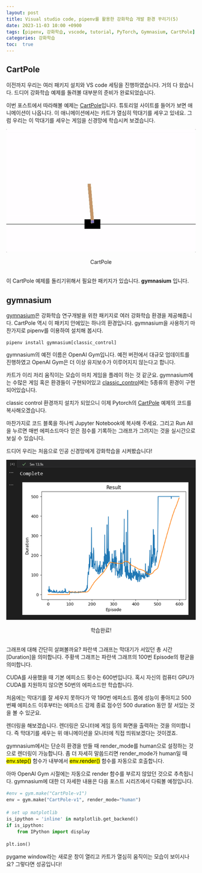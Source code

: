 ```yaml
---
layout: post
title: Visual studio code, pipenv를 활용한 강화학습 개발 환경 꾸리기(5)
date: 2023-11-03 10:00 +0900
tags: [pipenv, 강화학습, vscode, tutorial, PyTorch, Gymnasium, CartPole]
categories: 강화학습
toc:  true
---
```


## CartPole

이전까지 우리는 여러 패키지 설치와 VS code 세팅을 진행하였습니다.
거의 다 왔습니다.
드디어 강화학습 예제를 돌려볼 대부분의 준비가 완료되었습니다.

이번 포스트에서 따라해볼 예제는 [CartPole](https://pytorch.org/tutorials/intermediate/reinforcement_q_learning.html)입니다.
튜토리얼 사이트를 들어가 보면 애니메이션이 나옵니다.
이 애니메이션에서는 카트가 열심히 막대기를 세우고 있네요.
그럼 우리는 이 막대기를 세우는 게임을 신경망에 학습시켜 보겠습니다.

![CartPole](/assets/img/RL_5/cartpole.gif)
<center>CartPole</center>
<br/>

이 CartPole 예제를 돌리기위해서 필요한 패키지가 있습니다.
__gymnasium__ 입니다.

## gymnasium

[gymnasium](https://gymnasium.farama.org/index.html)은 강화학습 연구개발을 위한 패키지로 여러 강화학습 환경을 제공해줍니다.
CartPole 역시 이 패키지 안에있는 하나의 환경입니다.
gymnasium을 사용하기 마찬가지로 pipenv를 이용하여 설치해 봅시다.

```console
pipenv install gymnasium[classic_control]
```
gymnasium의 예전 이름은 OpenAI Gym입니다.
예전 버전에서 대규모 업데이트를 진행하였고 OpenAI Gym은 더 이상 유지보수가 이루어지지 않는다고 합니다.

카트가 이리 저리 움직이는 모습이 마치 게임을 플레이 하는 것 같군요.
gymnasium에는 수많은 게임 혹은 환경들이 구현되어있고 [classic_control](https://gymnasium.farama.org/environments/classic_control/#)에는 5종류의 환경이 구현되어있습니다.

classic control 환경까지 설치가 되었으니 이제 Pytorch의 [CartPole](https://pytorch.org/tutorials/intermediate/reinforcement_q_learning.html) 예제의 코드를 복사해오겠습니다.

마찬가지로 코드 블록을 하나씩 Jupyter Notebook에 복사해 주세요.
그리고 Run All을 누르면 매번 에피소드마다 얻은 점수를 기록하는 그래프가 그려지는 것을 실시간으로 보실 수 있습니다.

드디어 우리는 처음으로 인공 신경망에게 강화학습을 시켜봤습니다!

![RL_result](/assets/img/RL_5/RL_result.PNG)
<center>학습완료!</center>
<br/>

그래프에 대해 간단히 살펴볼까요?
파란색 그래프는 막대기가 서있던 총 시간 \[Duration\]을 의미합니다.
주황색 그래프는 파란색 그래프의 100번 Episode의 평균을 의미합니다.

CUDA를 사용했을 때 기본 에피소드 횟수는 600번입니다.
혹시 자신의 컴퓨터 GPU가 CUDA를 지원하지 않으면 50번의 에피소드만 학습합니다.

처음에는 막대기를 잘 세우지 못하다가 약 190번 에피소드 쯤에 성능이 좋아지고 500번째 에피소드 이후부터는 에피소드 강제 종료 점수인 500 duration 동안 잘 서있는 것을 볼 수 있군요.

렌더링을 해보겠습니다.
렌더링은 모니터에 게임 등의 화면을 출력하는 것을 의미합니다.
즉 막대기를 세우는 위 애니메이션을 모니터에 직접 띄워보겠다는 것이겠죠.

gymnasium에서는 단순히 환경을 만들 때 render_mode를 human으로 설정하는 것으로 렌더링이 가능합니다.
좀 더 자세히 말씀드리면 render_mode가 human일 때 <mark>env.step()</mark> 함수가 내부에서 <mark>env.render()</mark> 함수를 자동으로 호출합니다.

아마 OpenAI Gym 시절에는 자동으로 render 함수를 부르지 않았던 것으로 추측됩니다.
gymnasium에 대한 더 자세한 내용은 다음 포스트 시리즈에서 다뤄볼 예정입니다.

```python
#env = gym.make("CartPole-v1")
env = gym.make("CartPole-v1", render_mode="human")

# set up matplotlib
is_ipython = 'inline' in matplotlib.get_backend()
if is_ipython:
    from IPython import display

plt.ion()
```

pygame window라는 새로운 창이 열리고 카트가 열심히 움직이는 모습이 보이시나요?
그렇다면 성공입니다!